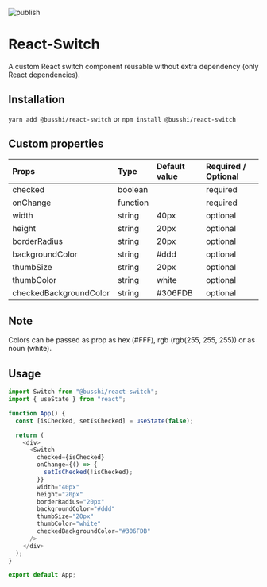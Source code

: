 ![publish](https://github.com/busshi/npm-react-switch/actions/workflows/publish-npm.yml/badge.svg)

# React-Switch

A custom React switch component reusable without extra dependency (only React dependencies).

## Installation

`yarn add @busshi/react-switch` or `npm install @busshi/react-switch`

## Custom properties

| Props                  | Type     | Default value | Required / Optional |
| :--------------------- | :------- | :------------ | :------------------ |
| checked                | boolean  |               | required            |
| onChange               | function |               | required            |
| width                  | string   | 40px          | optional            |
| height                 | string   | 20px          | optional            |
| borderRadius           | string   | 20px          | optional            |
| backgroundColor        | string   | #ddd          | optional            |
| thumbSize              | string   | 20px          | optional            |
| thumbColor             | string   | white         | optional            |
| checkedBackgroundColor | string   | #306FDB       | optional            |

## Note

Colors can be passed as prop as hex (#FFF), rgb (rgb(255, 255, 255)) or as noun (white).

## Usage

```js
import Switch from "@busshi/react-switch";
import { useState } from "react";

function App() {
  const [isChecked, setIsChecked] = useState(false);

  return (
    <div>
      <Switch
        checked={isChecked}
        onChange={() => {
          setIsChecked(!isChecked);
        }}
        width="40px"
        height="20px"
        borderRadius="20px"
        backgroundColor="#ddd"
        thumbSize="20px"
        thumbColor="white"
        checkedBackgroundColor="#306FDB"
      />
    </div>
  );
}

export default App;
```
